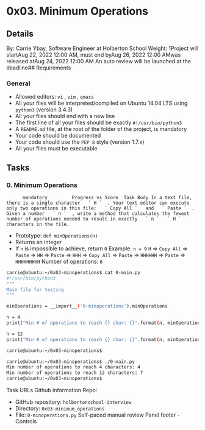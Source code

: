# 0x03. Minimum Operations
## Details
 By: Carrie Ybay, Software Engineer at Holberton School Weight: 1Project will startAug 22, 2022 12:00 AM, must end byAug 26, 2022 12:00 AMwas released atAug 24, 2022 12:00 AM An auto review will be launched at the deadline## Requirements
### General
* Allowed editors:  ` vi ` ,  ` vim ` ,  ` emacs ` 
* All your files will be interpreted/compiled on Ubuntu 14.04 LTS using  ` python3 `  (version 3.4.3)
* All your files should end with a new line
* The first line of all your files should be exactly  ` #!/usr/bin/python3 ` 
* A  ` README.md `  file, at the root of the folder of the project, is mandatory
* Your code should be documented
* Your code should use the  ` PEP 8 `  style (version 1.7.x)
* All your files must be executable
## Tasks
### 0. Minimum Operations
          mandatory         Progress vs Score  Task Body In a text file, there is a single character   ` H `  . Your text editor can execute only two operations in this file:   ` Copy All `   and   ` Paste `  . Given a number   ` n `  , write a method that calculates the fewest number of operations needed to result in exactly   ` n `   ` H `   characters in the file.
* Prototype:  ` def minOperations(n) ` 
* Returns an integer
* If  ` n `  is impossible to achieve, return  ` 0 ` 
Example:
 ` n = 9 ` 
 ` H `   =>   ` Copy All `   =>   ` Paste `   =>   ` HH `   =>   ` Paste `   =>  ` HHH `   =>   ` Copy All `   =>   ` Paste `   =>   ` HHHHHH `   =>   ` Paste `   =>   ` HHHHHHHHH ` 
Number of operations:   ` 6 ` 
```bash
carrie@ubuntu:~/0x03-minoperations$ cat 0-main.py
#!/usr/bin/python3
"""
Main file for testing
"""

minOperations = __import__('0-minoperations').minOperations

n = 4
print("Min # of operations to reach {} char: {}".format(n, minOperations(n)))

n = 12
print("Min # of operations to reach {} char: {}".format(n, minOperations(n)))

carrie@ubuntu:~/0x03-minoperations$

```
```bash
carrie@ubuntu:~/0x03-minoperations$ ./0-main.py
Min number of operations to reach 4 characters: 4
Min number of operations to reach 12 characters: 7
carrie@ubuntu:~/0x03-minoperations$

```
 Task URLs  Github information Repo:
* GitHub repository:  ` holbertonschool-interview ` 
* Directory:  ` 0x03-minimum_operations ` 
* File:  ` 0-minoperations.py ` 
 Self-paced manual review  Panel footer - Controls 
